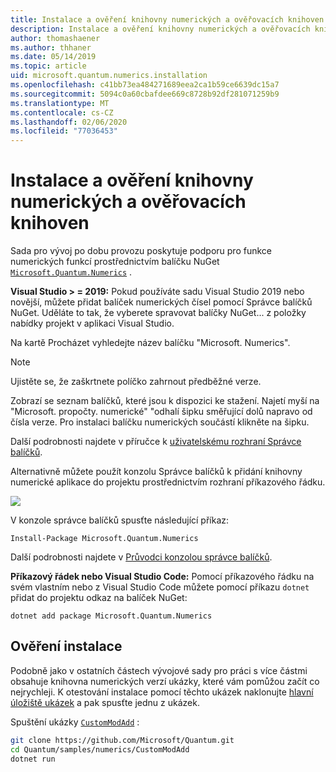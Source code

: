 ```yaml
---
title: Instalace a ověření knihovny numerických a ověřovacích knihoven | Microsoft Docs
description: Instalace a ověření knihovny numerických a ověřovacích knihoven
author: thomashaener
ms.author: thhaner
ms.date: 05/14/2019
ms.topic: article
uid: microsoft.quantum.numerics.installation
ms.openlocfilehash: c41bb73ea484271689eea2ca1b59ce6639dc15a7
ms.sourcegitcommit: 5094c0a60cbafdee669c8728b92df281071259b9
ms.translationtype: MT
ms.contentlocale: cs-CZ
ms.lasthandoff: 02/06/2020
ms.locfileid: "77036453"
---
```

# <a name="numerics-library-installation-and-validation"></a>Instalace a ověření knihovny numerických a ověřovacích knihoven

Sada pro vývoj po dobu provozu poskytuje podporu pro funkce numerických funkcí prostřednictvím balíčku NuGet [`Microsoft.Quantum.Numerics`](https://www.nuget.org/packages/Microsoft.Quantum.Numerics) .

**Visual Studio > = 2019:** Pokud používáte sadu Visual Studio 2019 nebo novější, můžete přidat balíček numerických čísel pomocí Správce balíčků NuGet.
Uděláte to tak, že vyberete spravovat balíčky NuGet... z položky nabídky projekt v aplikaci Visual Studio.

Na kartě Procházet vyhledejte název balíčku "Microsoft. Numerics".

> [!NOTE]
> Ujistěte se, že zaškrtnete políčko zahrnout předběžné verze.

Zobrazí se seznam balíčků, které jsou k dispozici ke stažení.
Najetí myší na "Microsoft. propočty. numerické" "odhalí šipku směřující dolů napravo od čísla verze.
Pro instalaci balíčku numerických součástí klikněte na šipku.

Další podrobnosti najdete v příručce k [uživatelskému rozhraní Správce balíčků](https://docs.microsoft.com/nuget/tools/package-manager-ui).

Alternativně můžete použít konzolu Správce balíčků k přidání knihovny numerické aplikace do projektu prostřednictvím rozhraní příkazového řádku.

![](../../media/vs2017-nuget-console-menu.png)

V konzole správce balíčků spusťte následující příkaz:

```
Install-Package Microsoft.Quantum.Numerics
```

Další podrobnosti najdete v [Průvodci konzolou správce balíčků](https://docs.microsoft.com/nuget/tools/package-manager-console).

**Příkazový řádek nebo Visual Studio Code:** Pomocí příkazového řádku na svém vlastním nebo z Visual Studio Code můžete pomocí příkazu `dotnet` přidat do projektu odkaz na balíček NuGet:

```dotnetcli
dotnet add package Microsoft.Quantum.Numerics
```


## <a name="verifying-your-installation"></a>Ověření instalace

Podobně jako v ostatních částech vývojové sady pro práci s více částmi obsahuje knihovna numerických verzí ukázky, které vám pomůžou začít co nejrychleji.
K otestování instalace pomocí těchto ukázek naklonujte [hlavní úložiště ukázek](https://github.com/Microsoft/Quantum) a pak spusťte jednu z ukázek.

Spuštění ukázky [`CustomModAdd`](https://github.com/microsoft/Quantum/tree/master/samples/numerics/CustomModAdd) :

```bash
git clone https://github.com/Microsoft/Quantum.git
cd Quantum/samples/numerics/CustomModAdd
dotnet run
```
